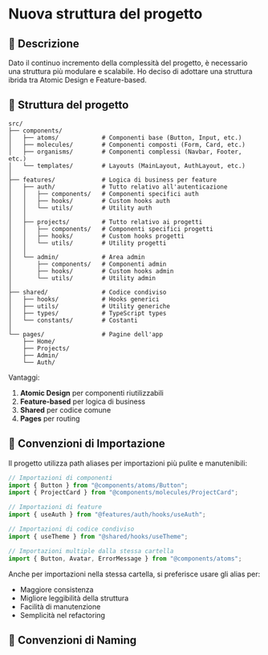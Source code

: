 # Nuova struttura del progetto

## 📝 Descrizione

Dato il continuo incremento della complessità del progetto, è necessario una struttura più modulare e scalabile. Ho deciso di adottare una struttura ibrida tra Atomic Design e Feature-based.

## 📁 Struttura del progetto

```
src/
├── components/
│   ├── atoms/            # Componenti base (Button, Input, etc.)
│   ├── molecules/        # Componenti composti (Form, Card, etc.)
│   ├── organisms/        # Componenti complessi (Navbar, Footer, etc.)
│   └── templates/        # Layouts (MainLayout, AuthLayout, etc.)
│
├── features/             # Logica di business per feature
│   ├── auth/             # Tutto relativo all'autenticazione
│   │   ├── components/   # Componenti specifici auth
│   │   ├── hooks/        # Custom hooks auth
│   │   └── utils/        # Utility auth
│   │
│   ├── projects/         # Tutto relativo ai progetti
│   │   ├── components/   # Componenti specifici progetti
│   │   ├── hooks/        # Custom hooks progetti
│   │   └── utils/        # Utility progetti
│   │
│   └── admin/            # Area admin
│       ├── components/   # Componenti admin
│       ├── hooks/        # Custom hooks admin
│       └── utils/        # Utility admin
│
├── shared/               # Codice condiviso
│   ├── hooks/            # Hooks generici
│   ├── utils/            # Utility generiche
│   ├── types/            # TypeScript types
│   └── constants/        # Costanti
│
└── pages/                # Pagine dell'app
    ├── Home/
    ├── Projects/
    ├── Admin/
    └── Auth/
```

Vantaggi:
1. **Atomic Design** per componenti riutilizzabili
2. **Feature-based** per logica di business
3. **Shared** per codice comune
4. **Pages** per routing

## 📝 Convenzioni di Importazione

Il progetto utilizza path aliases per importazioni più pulite e manutenibili:

```typescript
// Importazioni di componenti
import { Button } from "@components/atoms/Button";
import { ProjectCard } from "@components/molecules/ProjectCard";

// Importazioni di feature
import { useAuth } from "@features/auth/hooks/useAuth";

// Importazioni di codice condiviso
import { useTheme } from "@shared/hooks/useTheme";

// Importazioni multiple dalla stessa cartella
import { Button, Avatar, ErrorMessage } from "@components/atoms";
```

Anche per importazioni nella stessa cartella, si preferisce usare gli alias per:

- Maggiore consistenza
- Migliore leggibilità della struttura
- Facilità di manutenzione
- Semplicità nel refactoring

## 📝 Convenzioni di Naming

